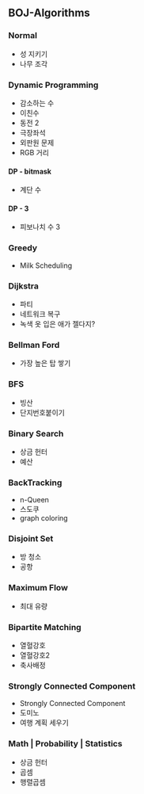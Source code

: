 ## BOJ-Algorithms

### Normal
- 성 지키기
- 나무 조각

### Dynamic Programming
- 감소하는 수  
- 이친수   
- 동전 2  
- 극장좌석  
- 외판원 문제
- RGB 거리

#### DP - bitmask
- 계단 수

#### DP - 3
- 피보나치 수 3

### Greedy
- Milk Scheduling

### Dijkstra 
- 파티  
- 네트워크 복구
- 녹색 옷 입은 애가 젤다지?

### Bellman Ford
- 가장 높은 탑 쌓기

### BFS
- 빙산  
- 단지번호붙이기

### Binary Search
- 상금 헌터  
- 예산

### BackTracking
- n-Queen  
- 스도쿠 
- graph coloring

### Disjoint Set
- 방 청소 
- 공항

### Maximum Flow
- 최대 유량

### Bipartite Matching
- 열혈강호  
- 열혈강호2
- 축사배정

### Strongly Connected Component
- Strongly Connected Component
- 도미노
- 여행 계획 세우기

### Math | Probability | Statistics
- 상금 헌터
- 곱셈
- 행렬곱셈
